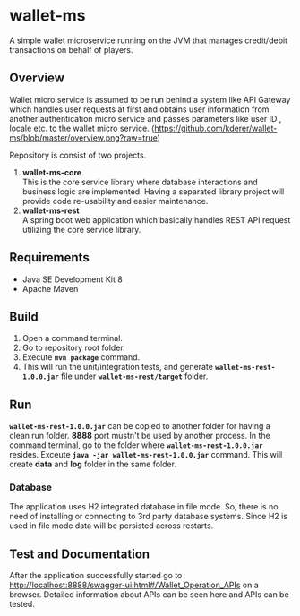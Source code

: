 # wallet-ms
A simple wallet microservice running on the JVM that manages credit/debit transactions on behalf of players.
## Overview
Wallet micro service is assumed to be run behind a system like API Gateway which handles user requests at first and obtains user information from another authentication micro service and passes parameters like user ID , locale etc. to the wallet micro service.
(https://github.com/kderer/wallet-ms/blob/master/overview.png?raw=true)
 
Repository is consist of two projects.
1. **wallet-ms-core**<br>
This is the core service library where database interactions and business logic are implemented.
Having a separated library project will provide code re-usability and easier maintenance.
2. **wallet-ms-rest**<br>
A spring boot web application which basically handles REST API request utilizing the core service library.


## Requirements
 - Java SE Development Kit 8
 - Apache Maven

## Build
 1. Open a command terminal.
 2. Go to repository root folder.
 3. Execute **`mvn package`** command.
 4. This will run the unit/integration tests, and generate **`wallet-ms-rest-1.0.0.jar`** file under **`wallet-ms-rest/target`** folder.

## Run

**`wallet-ms-rest-1.0.0.jar`** can be copied to another folder for having a clean run folder.
**8888** port mustn't be used by another process.
In the command terminal, go to the  folder where  **`wallet-ms-rest-1.0.0.jar`** resides.
Exceute **`java -jar wallet-ms-rest-1.0.0.jar`** command.
This will create **data** and **log** folder in the same folder.
### Database
The application uses H2 integrated database in file mode.
So, there is no need of installing or connecting to 3rd party database systems.
Since H2 is used in file mode data will be persisted across restarts.
## Test and Documentation
After the application successfully started go to [http://localhost:8888/swagger-ui.html#/Wallet_Operation_APIs](http://localhost:8888/swagger-ui.html#/Wallet_Operation_APIs) on a browser.
Detailed information about APIs can be seen here and APIs can be tested.
